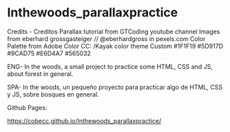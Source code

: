 # Inthewoods_parallaxpractice

Credits - Creditos
        Parallax tutorial from GTCoding youtube channel 
        Images from  eberhard grossgasteiger // @eberhardgross in pexels.com
        Color Palette from Adobe Color CC: /Kayak color theme Custom #1F1F19 #5D917D #9CAD75 #E6D4A7 #565032    

ENG-
In the woods, a small project to practice some HTML, CSS and JS, about forest in general.

SPA-
In the woods, un pequeño proyecto para practicar algo de HTML, CSS y JS, sobre bosques en general. 

Github Pages: 

https://cobecc.github.io/Inthewoods_parallaxpractice/